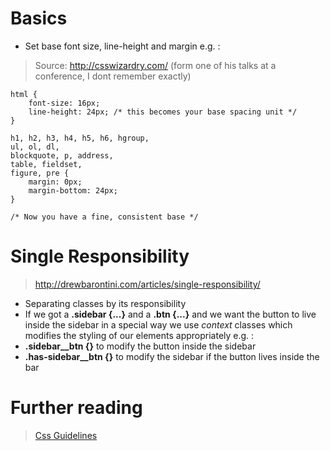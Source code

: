# Basics

- Set base font size, line-height and margin e.g. :

> Source: http://csswizardry.com/ (form one of his talks at a conference, I dont remember exactly)

	html {
		font-size: 16px;
		line-height: 24px; /* this becomes your base spacing unit */
	}

	h1, h2, h3, h4, h5, h6, hgroup,
	ul, ol, dl,
	blockquote, p, address,
	table, fieldset,
	figure, pre {
		margin: 0px;
		margin-bottom: 24px;
	}

	/* Now you have a fine, consistent base */

# Single Responsibility

> http://drewbarontini.com/articles/single-responsibility/

- Separating classes by its responsibility
- If we got a **.sidebar {...}** and a **.btn {...}** and we want the button to live inside
the sidebar in a special way we use *context* classes which modifies the styling of our elements appropriately e.g. :
- **.sidebar__btn {}** to modify the button inside the sidebar
- **.has-sidebar__btn {}** to modify the sidebar if the button lives inside the bar

# Further reading
> [Css Guidelines](https://github.com/SebastianGlonner/docs/blob/master/guides/css.md)